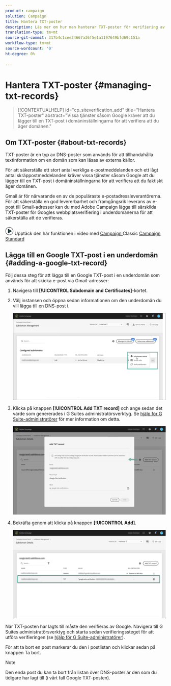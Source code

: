 ```yaml
---
product: campaign
solution: Campaign
title: Hantera TXT-poster
description: Läs mer om hur man hanterar TXT-poster för verifiering av domänägarskap.
translation-type: tm+mt
source-git-commit: 317b4c1cee34667a36f5e1a1197649bfd69c151a
workflow-type: tm+mt
source-wordcount: '0'
ht-degree: 0%

---
```



# Hantera TXT-poster {#managing-txt-records}

>[!CONTEXTUALHELP]
>id="cp_siteverification_add"
>title="Hantera TXT-poster"
>abstract="Vissa tjänster såsom Google kräver att du lägger till en TXT-post i domäninställningarna för att verifiera att du äger domänen."

## Om TXT-poster {#about-txt-records}

TXT-poster är en typ av DNS-poster som används för att tillhandahålla textinformation om en domän som kan läsas av externa källor.

För att säkerställa ett stort antal verkliga e-postmeddelanden och ett lågt antal skräppostmeddelanden kräver vissa tjänster såsom Google att du lägger till en TXT-post i domäninställningarna för att verifiera att du faktiskt äger domänen.

Gmail är för närvarande en av de populäraste e-postadressleverantörerna. För att säkerställa en god levererbarhet och framgångsrik leverans av e-post till Gmail-adresser kan du med Adobe Campaign lägga till särskilda TXT-poster för Googles webbplatsverifiering i underdomänerna för att säkerställa att de verifieras.

![](assets/do-not-localize/how-to-video.png) Upptäck den här funktionen i video med  [Campaign ](https://experienceleague.adobe.com/docs/campaign-classic-learn/control-panel/subdomains-and-certificates/google-txt-record-management.html?lang=en#subdomains-and-certificates) Classic  [Campaign Standard](https://experienceleague.adobe.com/docs/campaign-standard-learn/control-panel/subdomains-and-certificates/google-txt-record-management.html?lang=en#subdomains-and-certificates)

## Lägga till en Google TXT-post i en underdomän {#adding-a-google-txt-record}

Följ dessa steg för att lägga till en Google TXT-post i en underdomän som används för att skicka e-post via Gmail-adresser:

1. Navigera till **[!UICONTROL Subdomain and Certificates]**-kortet.

1. Välj instansen och öppna sedan informationen om den underdomän du vill lägga till en DNS-post i.

   ![](assets/txt_subdomaindetails.png)

1. Klicka på knappen **[!UICONTROL Add TXT record]** och ange sedan det värde som genererades i G Suites administratörsverktyg. Se [hjälp för G Suite-administratörer](https://support.google.com/a/answer/183895) för mer information om detta.

   ![](assets/txt_addtxt.png)

1. Bekräfta genom att klicka på knappen **[!UICONTROL Add]**.

   ![](assets/txt_txtadded.png)

När TXT-posten har lagts till måste den verifieras av Google. Navigera till G Suites administratörsverktyg och starta sedan verifieringssteget för att utföra verifieringen (se [hjälp för G Suite-administratörer](https://support.google.com/a/answer/183895)).

För att ta bort en post markerar du den i postlistan och klickar sedan på knappen Ta bort.

>[!NOTE]
>
>Den enda post du kan ta bort från listan över DNS-poster är den som du tidigare har lagt till (i vårt fall Google TXT-posten).
